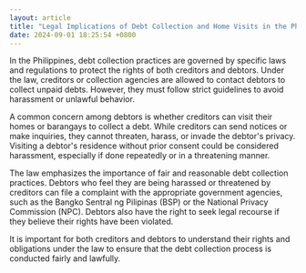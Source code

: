 ```yaml
---
layout: article
title: "Legal Implications of Debt Collection and Home Visits in the Philippines"
date: 2024-09-01 18:25:54 +0800
---
```


<p>In the Philippines, debt collection practices are governed by specific laws and regulations to protect the rights of both creditors and debtors. Under the law, creditors or collection agencies are allowed to contact debtors to collect unpaid debts. However, they must follow strict guidelines to avoid harassment or unlawful behavior.</p><p>A common concern among debtors is whether creditors can visit their homes or barangays to collect a debt. While creditors can send notices or make inquiries, they cannot threaten, harass, or invade the debtor's privacy. Visiting a debtor's residence without prior consent could be considered harassment, especially if done repeatedly or in a threatening manner.</p><p>The law emphasizes the importance of fair and reasonable debt collection practices. Debtors who feel they are being harassed or threatened by creditors can file a complaint with the appropriate government agencies, such as the Bangko Sentral ng Pilipinas (BSP) or the National Privacy Commission (NPC). Debtors also have the right to seek legal recourse if they believe their rights have been violated.</p><p>It is important for both creditors and debtors to understand their rights and obligations under the law to ensure that the debt collection process is conducted fairly and lawfully.</p>